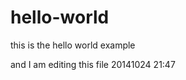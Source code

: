 hello-world
===========

this is the hello world example

and I am editing this file
20141024 21:47 
